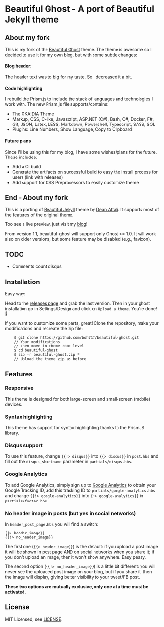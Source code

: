 # Beautiful Ghost - A port of Beautiful Jekyll theme

## About my fork

This is my fork of the [Beautiful Ghost](https://github.com/boh717/beautiful-ghost) theme. The theme is awesome so I decided to use it for my own blog, but with some subtle changes:

#### Blog header:
The header text was to big for my taste. So I decreased it a bit. 

#### Code highlighting
I rebuild the Prism.js to include the stack of languages and technologies I work with. The new Prism.js file supports/contains:
* The OKAIDIA Theme 
* Markup, CSS, C-like, Javascript, ASP.NET (C#), Bash, C#, Docker, F#, Git, JSON, Latex, LESS, Markdown, Powershell, Typescript, SASS, SQL
* Plugins: Line Numbers, Show Language, Copy to Clipboard 

#### Future plans

Since I'll be using this for my blog, I have some wishes/plans for the future. These includes:

* Add a CI build
* Generate the artifacts on successful build to easy the install process for users (link with releases)
* Add support for CSS Preprocessors to easily customize theme
  
## End - About my fork

This is a porting of [Beautiful Jekyll](http://deanattali.com/beautiful-jekyll/) theme by [Dean Attali](http://deanattali.com/aboutme#contact). It supports most of the features of the original theme.

Too see a live preview, just visit my [blog](https://runningcodes.net/)!

From version 1.1, beautiful-ghost will support only Ghost >= 1.0. It will work also on older versions, but some feature may be disabled (e.g., favicon).

## TODO

- Comments count disqus

## Installation

Easy way:

Head to the [releases page](https://github.com/boh717/beautiful-ghost/releases) and grab the last version. Then in your ghost installation go in Settings/Design and click on `Upload a theme`. You're done! :tada:

If you want to customize some parts, great! Clone the repository, make your modifications and recreate the zip file:

```
    $ git clone https://github.com/boh717/beautiful-ghost.git
    // Your modifications
    // Then move in theme root level
    $ cd beautiful-ghost
    $ zip -r beautiful-ghost.zip *
    // Upload the theme zip as before
 ```

## Features

### Responsive

This theme is designed for both large-screen and small-screen (mobile) devices.

### Syntax highlighting

This theme has support for syntax highlighting thanks to the PrismJS library.


### Disqus support

To use this feature, change `{{!> disqus}}` into `{{> disqus}}` in `post.hbs` and fill out the `disqus_shortname` parameter in `partials/disqus.hbs`.

### Google Analytics

To add Google Analytics, simply sign up to [Google Analytics](http://www.google.com/analytics/) to obtain your Google Tracking ID, add this tracking ID to `partials/google-analytics.hbs` and change `{{!> google-analytics}}` into `{{> google-analytics}}` in `partials/footer.hbs`.

### No header image in posts (but yes in social networks)

In `header_post_page.hbs` you will find a switch:

```
{{> header_image}}
{{!> no_header_image}}
```

The first one (`{{> header_image}}`) is the default: if you upload a post image it will be shown in post page AND on social networks when you share it; if you don't upload an image, then it won't show anywhere. Easy peasy.

The second option (`{{!> no_header_image}}`) is a little bit different: you will never see the uploaded post image on your blog, but if you share it, then the image will display, giving better visibility to your tweet/FB post.

**These two options are mutually exclusive, only one at a time must be activated.**

## License

MIT Licensed, see [LICENSE](https://github.com/boh717/beautiful-ghost/blob/master/LICENSE).
